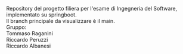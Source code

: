 Repository del progetto filiera per l'esame di Ingegneria del Software, implementato su springboot.  
Il branch principale da visualizzare è il main.  
Gruppo:  
Tommaso Raganini  
Riccardo Peruzzi  
Riccardo Albanesi
